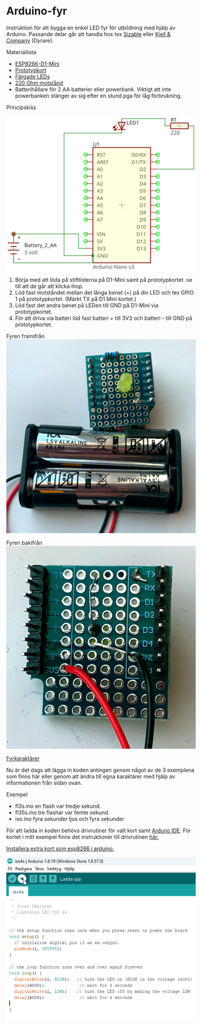 # Arduino-fyr
Instruktion för att bygga en enkel LED fyr för utbildning med hjälp av Arduino. Passande delar går att handla hos tex [Sizable](https://sizable.se/) eller [Kjell & Company](https://www.kjell.com) (Dyrare). 


Materiallista

- [ESP8266-D1-Mini](https://sizable.se/P.URLN7/ESP8266-D1-Mini)
- [Prototypkort](https://sizable.se/P.W6J85/Prototypkort-for-D1-Mini)
- [Färgade LEDs](https://sizable.se/P.QECJ8/5-mm-LED-Kit-med-5-farger)
- [220 Ohm motstånd](https://sizable.se/P.3MSQ6/30-Varden-Motstand-600-st)
- Batterihållare för 2 AA batterier eller powerbank. Viktigt att inte powerbanken stänger av sig efter en stund pga för låg förbrukning.


Principskiss

![schema](img/Fyr_Main.svg)

1. Börja med att löda på stiftlisterna på D1-Mini samt på prototypkortet. se till att de går att klicka ihop.
2. Löd fast motståndet mellan det långa benet (+) på din LED och tex GPIO 1 på prototypkortet. (Märkt TX på D1 Mini kortet.)
3. Löd fast det andra benet på LEDen till GND på D1-Mini via prototypkortet. 
4. För att driva via batteri löd fast batteri + till 3V3 och batteri - till GND på prototypkortet.

Fyren framifrån
![fyr_front](img/fyr_front.jpg)

Fyren bakifrån
![fyr_back](img/fyr_back.jpg)


[Fyrkaraktärer](https://fyr.org/wiki/index.php/Fyrkarakt%C3%A4r)

Nu är det dags att lägga in koden antingen genom något av de 3 exemplena som finns här eller genom att ändra till egna karaktärer med hjälp av informationen från sidan ovan. 

Exempel
- fl3s.ino en flash var tredje sekund.
- fl35s.ino tre flashar var femte sekund.
- iso.ino fyra sekunder ljus och fyra sekunder 

För att ladda in koden behövs drivrutiner för valt kort samt [Arduno IDE](https://www.arduino.cc/en/software). För kortet i mitt exempel finns det instruktioner till drivrutinen [här.](https://learn.sparkfun.com/tutorials/how-to-install-ch340-drivers/all)

[Installera extra kort som esp8266 i arduino.](https://randomnerdtutorials.com/how-to-install-esp8266-board-arduino-ide/)

![arduino_ide_load](img/arduino_ide_load.png)
